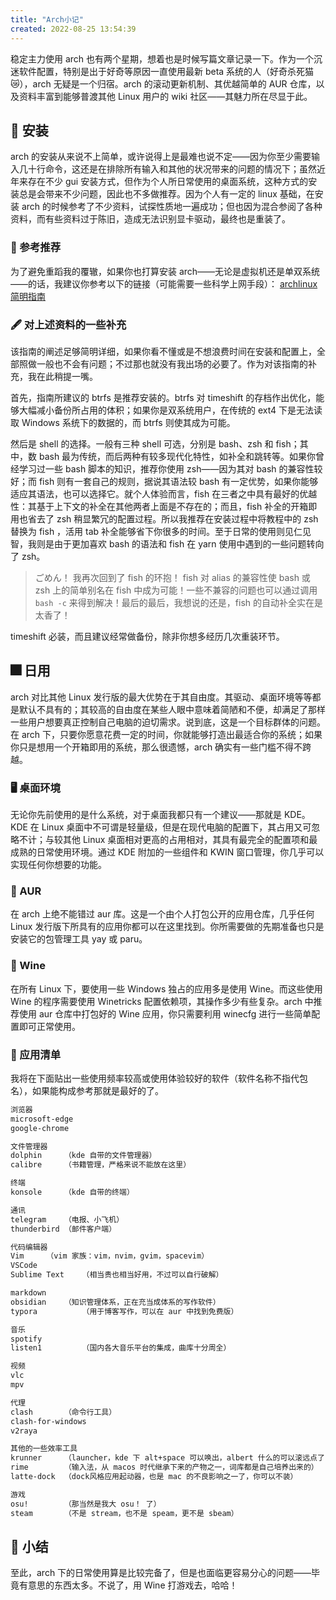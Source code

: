 ```yaml
---
title: "Arch小记"
created: 2022-08-25 13:54:39
---
```


稳定主力使用 arch 也有两个星期，想着也是时候写篇文章记录一下。作为一个沉迷软件配置，特别是出于好奇等原因一直使用最新 beta 系统的人（好奇杀死猫😿），arch 无疑是一个归宿。arch 的滚动更新机制、其优越简单的 AUR 仓库，以及资料丰富到能够普渡其他 Linux 用户的 wiki 社区——其魅力所在尽显于此。

## 🤢 安装

arch 的安装从来说不上简单，或许说得上是最难也说不定——因为你至少需要输入几十行命令，这还是在排除所有输入和其他的状况带来的问题的情况下；虽然近年来存在不少 gui 安装方式，但作为个人所日常使用的桌面系统，这种方式的安装总是会带来不少问题，因此也不多做推荐。因为个人有一定的 linux 基础，在安装 arch 的时候参考了不少资料，试探性质地一遍成功；但也因为混合参阅了各种资料，而有些资料过于陈旧，造成无法识别显卡驱动，最终也是重装了。

### 📖 参考推荐

为了避免重蹈我的覆辙，如果你也打算安装 arch——无论是虚拟机还是单双系统——的话，我建议你参考以下的链接（可能需要一些科学上网手段）：
[archlinux 简明指南](https://arch.icekylin.online/)

### 🖋 对上述资料的一些补充

该指南的阐述足够简明详细，如果你看不懂或是不想浪费时间在安装和配置上，全部照做一般也不会有问题；不过那也就没有我出场的必要了。作为对该指南的补充，我在此稍提一嘴。

首先，指南所建议的 btrfs 是推荐安装的。btrfs 对 timeshift 的存档作出优化，能够大幅减小备份所占用的体积；如果你是双系统用户，在传统的 ext4 下是无法读取 Windows 系统下的数据的，而 btrfs 则使其成为可能。

然后是 shell 的选择。一般有三种 shell 可选，分别是 bash、zsh 和 fish；其中，数 bash 最为传统，而后两种有较多现代化特性，如补全和跳转等。如果你曾经学习过一些 bash 脚本的知识，推荐你使用 zsh——因为其对 bash 的兼容性较好；而 fish 则有一套自己的规则，据说其语法较 bash 有一定优势，如果你能够适应其语法，也可以选择它。就个人体验而言，fish 在三者之中具有最好的优越性：其基于上下文的补全在其他两者上面是不存在的；而且，fish 补全的开箱即用也省去了 zsh 稍显繁冗的配置过程。所以我推荐在安装过程中将教程中的 zsh 替换为 fish ，活用 tab 补全能够省下你很多的时间。至于日常的使用则见仁见智，我则是由于更加喜欢 bash 的语法和 fish 在 yarn 使用中遇到的一些问题转向了 zsh。


>ごめん！
我再次回到了 fish 的环抱！ fish 对 alias 的兼容性使 bash 或 zsh 上的简单别名在 fish 中成为可能！一些不兼容的问题也可以通过调用 `bash -c` 来得到解决！最后的最后，我想说的还是，fish 的自动补全实在是太香了！


timeshift 必装，而且建议经常做备份，除非你想多经历几次重装环节。

## 🎆 日用

arch 对比其他 Linux 发行版的最大优势在于其自由度。其驱动、桌面环境等等都是默认不具有的；其较高的自由度在某些人眼中意味着简陋和不便，却满足了那样一些用户想要真正控制自己电脑的迫切需求。说到底，这是一个目标群体的问题。在 arch 下，只要你愿意花费一定的时间，你就能够打造出最适合你的系统；如果你只是想用一个开箱即用的系统，那么很遗憾，arch 确实有一些门槛不得不跨越。

### 🖥 桌面环境

无论你先前使用的是什么系统，对于桌面我都只有一个建议——那就是 KDE。KDE 在 Linux 桌面中不可谓是轻量级，但是在现代电脑的配置下，其占用又可忽略不计；与较其他 Linux 桌面相对更高的占用相对，其具有最完全的配置项和最成熟的日常使用环境。通过 KDE 附加的一些组件和 KWIN 窗口管理，你几乎可以实现任何你想要的功能。

### 🥇 AUR

在 arch 上绝不能错过 aur 库。这是一个由个人打包公开的应用仓库，几乎任何 Linux 发行版下所具有的应用你都可以在这里找到。你所需要做的先期准备也只是安装它的包管理工具 yay 或 paru。

### 🍷 Wine

在所有 Linux 下，要使用一些 Windows 独占的应用多是使用 Wine。而这些使用 Wine 的程序需要使用 Winetricks 配置依赖项，其操作多少有些复杂。arch 中推荐使用 aur 仓库中打包好的 Wine 应用，你只需要利用 winecfg 进行一些简单配置即可正常使用。

### 🍎 应用清单

我将在下面贴出一些使用频率较高或使用体验较好的软件（软件名称不指代包名），如果能构成参考那就是最好的了。

```md
浏览器 
microsoft-edge
google-chrome

文件管理器
dolphin		（kde 自带的文件管理器）
calibre		（书籍管理，严格来说不能放在这里）

终端
konsole 	（kde 自带的终端）

通讯
telegram	（电报、小飞机）
thunderbird	（邮件客户端）

代码编辑器
Vim		（vim 家族：vim，nvim，gvim，spacevim）
VSCode
Sublime Text	（相当贵也相当好用，不过可以自行破解）

markdown
obsidian	（知识管理体系，正在充当成体系的写作软件）
typora          （用于博客写作，可以在 aur 中找到免费版）

音乐
spotify
listen1         （国内各大音乐平台的集成，曲库十分周全）

视频
vlc
mpv

代理
clash		（命令行工具）
clash-for-windows
v2raya

其他的一些效率工具
krunner		（launcher，kde 下 alt+space 可以唤出，albert 什么的可以滚远点了（bushi）
rime		（输入法，从 macos 时代继承下来的产物之一，词库都是自己培养出来的）
latte-dock	（dock风格应用起动器，也是 mac 的不良影响之一了，你可以不装）

游戏
osu!		（那当然是我大 osu！ 了）
steam		（不是 stream，也不是 speam，更不是 sbeam）
```



## 🌙 小结

至此，arch 下的日常使用算是比较完备了，但是也面临更容易分心的问题——毕竟有意思的东西太多。不说了，用 Wine 打游戏去，哈哈！



